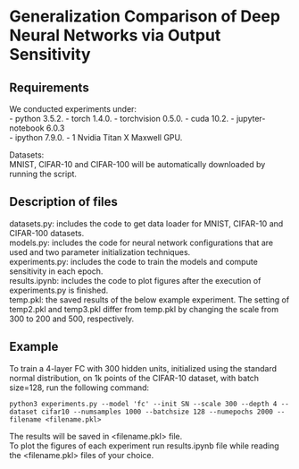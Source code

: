 # Generalization Comparison of Deep Neural Networks via Output Sensitivity

## Requirements
We conducted experiments under:   
    - python 3.5.2. 
    - torch 1.4.0. 
    - torchvision 0.5.0. 
    - cuda 10.2. 
    - jupyter-notebook 6.0.3  
    - ipython 7.9.0. 
    - 1 Nvidia Titan X Maxwell GPU. 

Datasets:  
    MNIST, CIFAR-10 and CIFAR-100 will be automatically downloaded by running the script.  
    
## Description of files  
datasets.py: includes the code to get data loader for MNIST, CIFAR-10 and CIFAR-100 datasets.  
models.py: includes the code for neural network configurations that are used and two parameter initialization techniques.  
experiments.py: includes the code to train the models and compute sensitivity in each epoch.  
results.ipynb: includes the code to plot figures after the execution of experiments.py is finished.  
temp.pkl: the saved results of the below example experiment. The setting of temp2.pkl and temp3.pkl differ from temp.pkl by changing the scale from 300 to 200 and 500, respectively.  

## Example 
To train a 4-layer FC with 300 hidden units, initialized using the standard normal distribution, on 1k points of the CIFAR-10 dataset, with batch size=128, run the following command:   
```
python3 experiments.py --model 'fc' --init SN --scale 300 --depth 4 --dataset cifar10 --numsamples 1000 --batchsize 128 --numepochs 2000 --filename <filename.pkl>
```
The results will be saved in <filename.pkl> file.  
To plot the figures of each experiment run results.ipynb file while reading the <filename.pkl> files of your choice.  
